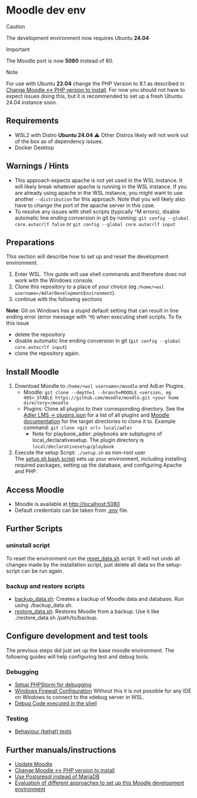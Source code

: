 # Moodle dev env
> [!CAUTION]
> The development environment now requires Ubuntu **24.04**

> [!IMPORTANT]
> The Moodle port is now **5080** instead of 80.

> [!NOTE]  
> For use with Ubuntu **22.04** change the PHP Version to 8.1 as described in [Change Moodle <-> PHP version to install](doc/change_moodle_php_version.md).
> For now you should not have to expect issues doing this, but it is recommended to set up a fresh Ubuntu 24.04 instance 
> soon.

## Requirements
- WSL2 with Distro **Ubuntu 24.04**
  ⚠️ Other Distros likely will not work out of the box as of dependency issues.
- Docker Desktop

## Warnings / Hints
- This approach expects apache is not yet used in the WSL instance.
  It will likely break whatever apache is running in the WSL instance.
  If you are already using apache in the WSL instance, you might want to use another `--distribution` for this approach.
  Note that you will likely also have to change the port of the apache server in this case.
- To resolve any issues with shell scripts (typically ^M errors), disable automatic line ending conversion in git by running:
`git config --global core.autocrlf false` or `git config --global core.autocrlf input`

## Preparations
This section will describe how to set up and reset the development environment.

1. Enter WSL. This guide will use shell commands and therefore does not work with the Windows console.
2. Clone this repository to a place of your choice (eg `/home/<wsl username>/AdlerDevelopmentEnvironment`).
3. continue with the following sections

**Note**: Git on Windows has a stupid default setting that can result in line ending error (error message with `^M`) 
when executing shell scripts. To fix this issue
- delete the repository
- disable automatic line ending conversion in git (`git config --global core.autocrlf input`)
- clone the repository again.

## Install Moodle
1) Download Moodle to `/home/<wsl username>/moodle` and AdLer Plugins.
   - Moodle: `git clone --depth=1 --branch=MOODLE_<version, eg 405>_STABLE https://github.com/moodle/moodle.git <your home directory>/moodle`
   - Plugins: Clone all plugins to their corresponding directory. See the 
     [Adler LMS -> plugins.json](https://github.com/ProjektAdLer/MoodleAdlerLMS/blob/main/plugins.json) for a list of
     all plugins and [Moodle documentation](https://moodledev.io/docs/4.1/apis/plugintypes) for the target directories
     to clone it to. Example command: `git clone <git url> local/adler`
     - Note for playbook_adler: playbooks are subplugins of local_declarativesetup. The plugin directory is `local/declarativesetup/playbook`
2) Execute the setup Script: `./setup.sh` as non-root user \
   The [setup.sh bash script](setup.sh) sets up your environment, including installing required packages, setting up the database, and configuring Apache and PHP.

## Access Moodle
- Moodle is available at [http://localhost:5080](http://localhost:5080)
- Default credentials can be taken from [.env](.env) file.

## Further Scripts

### uninstall script

To reset the environment run the [reset_data.sh](reset_data.sh) script.
It will not undo all changes made by the installation script, just delete all data so the setup-script can be run again.

### backup and restore scripts
- [backup_data.sh](backup_data.sh): Creates a backup of Moodle data and database. Run using ./backup_data.sh.
- [restore_data.sh](restore_data.sh): Restores Moodle from a backup. Use it like ./restore_data.sh /path/to/backup.

## Configure development and test tools
The previous steps did just set up the base moodle environment. The following guides will help configuring test and
debug tools.

### Debugging
- [Setup PHPStorm for debugging](doc/debug/configure_phpstorm.md)
- [Windows Firewall Configuration](doc/debug/windows_firewall_setup.md)
  Without this it is not possible for any IDE on Windows to connect to the xdebug server in WSL.
- [Debug Code executed in the shell](doc/debug/command_line_debug.md)

### Testing
- [Behaviour (behat) tests](doc/behat_tests.md)


## Further manuals/instructions
- [Update Moodle](doc/update_moodle.md)
- [Change Moodle <-> PHP version to install](doc/change_moodle_php_version.md)
- [Use Postgresql instead of MariaDB](doc/postgresql.md)
- [Evaluation of different approaches to set up this Moodle development environment](doc/alternative_approaches.md)
